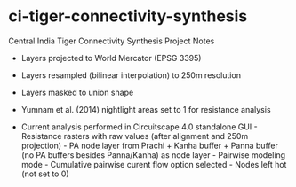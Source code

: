 # ci-tiger-connectivity-synthesis

Central India Tiger Connectivity Synthesis Project Notes

  - Layers projected to World Mercator (EPSG 3395)
  
  - Layers resampled (bilinear interpolation) to 250m resolution
  
  - Layers masked to union shape
  
  - Yumnam et al. (2014) nightlight areas set to 1 for resistance analysis
  
  - Current analysis performed in Circuitscape 4.0 standalone GUI
    	- Resistance rasters with raw values (after alignment and 250m projection)
    	- PA node layer from Prachi + Kanha buffer + Panna buffer (no PA buffers besides Panna/Kanha) as node layer
    	- Pairwise modeling mode
    	- Cumulative pairwise curent flow option selected
    	- Nodes left hot (not set to 0)
